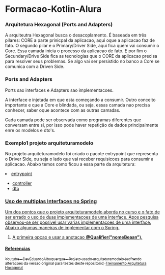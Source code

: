 # Formacao-Kotlin-Alura

<h3>Arquitetura Hexagonal (Ports and Adapters)</h3>
<p>A arquiteutra Hexagonal busca o desacoplamento. É baseada em três pilares: CORE a parte prinicpal da aplicacao, aqui oque a aplicacao faz de fato. O segundo pilar e o Primary/Driver Side, aqui fica quem vai consumir o Core. Essa camada inicia o processo da aplicacao de fato. E por fim o Secundary/Drive Side fica as tecnologias que o CORE da aplicacao precisa para resolver seus problemas. Se algo vai ser persistido no banco a Core se comunica com a Driven Side. 
</p>
<h3>Ports and Adapters</h3>
<p>Ports sao interfaces e Adapters sao implementacoes.</p>
<p>A interface e injetada em que esta começando a consumir. Outro conceito importante e que a Core e blindada, ou seja, essas camada nao precisa conhecer, saber oque acontece com as outras camadas. </p>
<p>Cada camada pode ser observada como programas diferentes que conversam entre si, por isso pode haver repetição de dados principalmente enre os modelos e dto's.</p>

<h3>Exemplo1 projeto arquiteturamodelo</h3>
<p>No projeto arquiteturamodelo foi criado o pacote entrypoint que representa o Driver Side, ou seja o lado que vai receber requisicoes para consumir a aplicacao. Abaixo temos como ficou a essa parte da arquitetura:

<u>
  <li>entrypoint
    <ul>
      <li>controller</li>
      <li>dto</li>
    </ul>
  </li>
</ul>

</p>

<h3>Uso de multiplas Interfaces no Spring</h3>
<p>Um dos pontos que o projeto arquiteturamodelo aborda no curso e o fato de ser errado o uso de duas implementacoes de uma interface. Apos pesquisa observou-se ser possivel usar varias implementacoes de uma interface. Abaixo algumas maneiras de implementar com o Spring.

1. A primeira opcao e usar a anotacao <strong>@Qualifier("nomeBeaan")</strong>.
</p>



<h4>Referencias</h4>

<p><sub>Youtube - DevEduardoAlbuquerque - Projeto usado arquiteturamodelo (sofrendo alteracoes da versao original para testes deste repositorio) <a href="https://www.youtube.com/watch?v=_3aZCs8IGGQ&list=PLRHt7FXZbVCQmSscfVQVKT_gegPHurnHs&index=1">Treinamento Arquitetura Hexagonal</a></sub></p>
